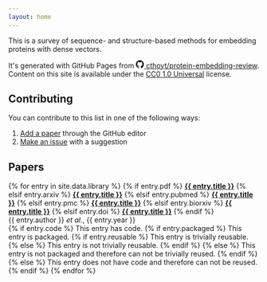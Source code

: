 ```yaml
---
layout: home
---
```

This is a survey of sequence- and structure-based methods for embedding proteins with dense vectors.

It's generated with GitHub Pages from <a href="https://github.com/cthoyt/protein-embedding-review">
<img alt="GitHub logo" src="img/github-icon.svg" width="16" height="16" />
cthoyt/protein-embedding-review</a>. Content on this site is available under
the [CC0 1.0 Universal](https://github.com/cthoyt/protein-embedding-review/blob/main/LICENSE)
license.

## Contributing

You can contribute to this list in one of the following ways:

1. [Add a paper](https://github.com/cthoyt/protein-embedding-review/edit/main/_data/library.yml)
   through the GitHub editor
2. [Make an issue](https://github.com/cthoyt/protein-embedding-review/issues/new) with a suggestion

## Papers

{% for entry in site.data.library %} {% if entry.pdf %}
<strong><a href="{{ entry.pdf }}">{{ entry.title }}</a></strong>
{% elsif entry.arxiv %}
<strong><a href="https://bioregistry.io/arxiv:{{ entry.arxiv }}">{{ entry.title }}</a></strong>
{% elsif entry.pubmed %}
<strong><a href="https://bioregistry.io/pubmed:{{ entry.pubmed }}">{{ entry.title }}</a></strong>
{% elsif entry.pmc %}
<strong><a href="https://bioregistry.io/pmc:{{ entry.pmc }}">{{ entry.title }}</a></strong>
{% elsif entry.biorxiv %}
<strong><a href="https://bioregistry.io/biorxiv:{{ entry.biorxiv }}">{{ entry.title }}</a></strong>
{% elsif entry.doi %}
<strong><a href="https://bioregistry.io/doi:{{ entry.doi }}">{{ entry.title }}</a></strong>
{% endif %}
<br />{{ entry.author }} *et al.*, {{ entry.year }}
<br />
{% if entry.code %}
   This entry has code.
   {% if entry.packaged %}
      This entry is packaged.
      {% if entry.reusable %}
         This entry is trivially reusable.
      {% else %}
         This entry is not trivially reusable.
      {% endif %}
   {% else %}
      This entry is not packaged and therefore can not be trivially reused.
   {% endif %}
{% else %}
   This entry does not have code and therefore can not be reused.
{% endif %}
{% endfor %}
